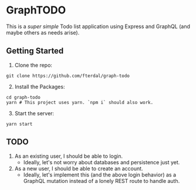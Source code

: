# GraphTODO

This is a *super simple* Todo list application using Express and GraphQL
(and maybe others as needs arise).

## Getting Started

1. Clone the repo:
```
git clone https://github.com/fterdal/graph-todo
```
2. Install the Packages:
```
cd graph-todo
yarn # This project uses yarn. `npm i` should also work.
```
3. Start the server:
```
yarn start
```


## TODO

1. As an existing user, I should be able to login.
    - Ideally, let's not worry about databases and persistence just yet.
2. As a new user, I should be able to create an account.
    - Ideally, let's implement this (and the above login behavior) as a GraphQL
      mutation instead of a lonely REST route to handle auth.

